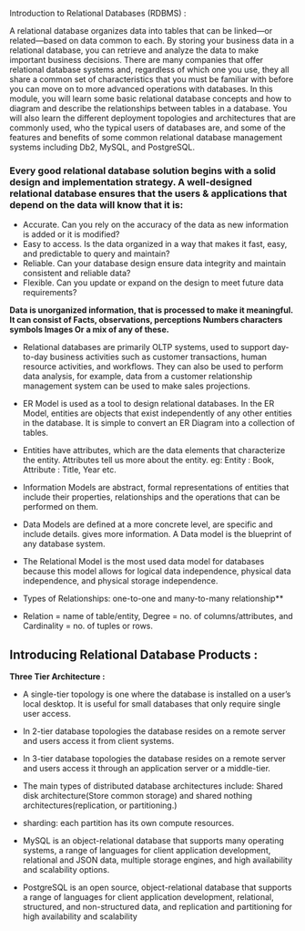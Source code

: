 Introduction to Relational Databases (RDBMS) :

A relational database organizes data into tables that can be linked—or related—based on data common to each. By storing your business data in a relational database, 
you can retrieve and analyze the data to make important business decisions. There are many companies that offer relational database systems and, regardless of which 
one you use, they all share a common set of characteristics that you must be familiar with before you can move on to more advanced operations with databases. 
In this module, you will learn some basic relational database concepts and how to diagram and describe the relationships between tables in a database. 
You will also learn the different deployment topologies and architectures that are commonly used, who the typical users of databases are, and some of the features 
and benefits of some common relational database management systems including Db2, MySQL, and PostgreSQL.


### Every good relational database solution begins with a solid design and implementation strategy. A well-designed relational database ensures that the users & applications that depend on the data will know that it is:

- Accurate. Can you rely on the accuracy of the data as new information is added or it is modified? 
- Easy to access. Is the data organized in a way that makes it fast, easy, and predictable to query and maintain?
- Reliable. Can your database design ensure data integrity and maintain consistent and reliable data?
- Flexible. Can you update or expand on the design to meet future data requirements?


**Data is unorganized information, that is processed to make it meaningful. It can consist of Facts, observations, perceptions Numbers characters symbols Images Or a mix of any of these.**

- Relational databases are primarily OLTP systems, used to support day-to-day business activities such as customer transactions, human resource activities, and workflows. They can also be used to perform data analysis, for example, data from a customer relationship management system can be used to make sales projections.
- ER Model is used as a tool to design relational databases. In the ER Model, entities are objects that exist independently of any other entities in the database. It is simple to convert an ER Diagram into a collection of tables.
- Entities have attributes, which are the data elements that characterize the entity. Attributes tell us more about the entity. eg: Entity : Book, Attribute : Title, Year etc.
- Information Models are abstract, formal representations of entities that include their properties, relationships and the operations that can be performed on them.
- Data Models are defined at a more concrete level, are specific and include details. gives more information. A Data model is the blueprint of any database system.
- The Relational Model is the most used data model for databases because this model allows for logical data independence, physical data independence, and physical storage independence.

- Types of Relationships: one-to-one and many-to-many relationship**
- Relation = name of table/entity, Degree = no. of columns/attributes, and Cardinality = no. of tuples or rows.

## Introducing Relational Database Products :
**Three Tier Architecture :**
- A single-tier topology is one where the database is installed on a user’s local desktop. It is useful for small databases that only require single user access.
- In 2-tier database topologies the database resides on a remote server and users access it from client systems.
- In 3-tier database topologies the database resides on a remote server and users access it through an application server or a middle-tier.

- The main types of distributed database architectures include: Shared disk architecture(Store common storage) and shared nothing architectures(replication, or partitioning.)
- sharding: each partition has its own compute resources.
- MySQL is an object-relational database that supports many operating systems, a range of languages for client application development, relational and JSON data, multiple storage engines, and high availability and scalability options.
- PostgreSQL is an open source, object-relational database that supports a range of languages for client application development, relational, structured, and non-structured data, and replication and partitioning for high availability and scalability
